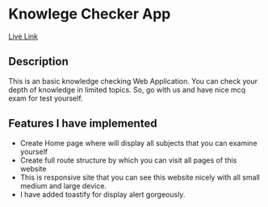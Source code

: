 # Knowlege Checker App

[Live Link](https://knowledge-checker.netlify.app/)

## Description
This is an basic knowledge checking Web Application. You can check your depth of knowledge in limited topics. So, go with us and have nice mcq exam for test yourself.

## Features I have implemented
* Create Home page where will display all subjects that you can examine yourself
* Create full route structure by which you can visit all pages of this website
* This is responsive site that you can see this website nicely with all small medium and large device.
* I have added toastify for display alert gorgeously.

